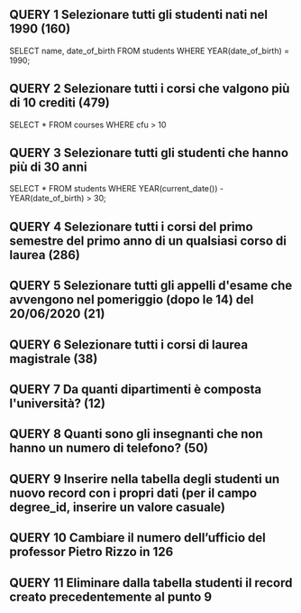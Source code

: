## QUERY 1 Selezionare tutti gli studenti nati nel 1990 (160)
SELECT name, date_of_birth
FROM students
WHERE YEAR(date_of_birth) = 1990;

## QUERY 2 Selezionare tutti i corsi che valgono più di 10 crediti (479)
SELECT *
FROM courses
WHERE cfu > 10

## QUERY 3 Selezionare tutti gli studenti che hanno più di 30 anni
SELECT *
FROM students
WHERE YEAR(current_date()) - YEAR(date_of_birth) > 30;

## QUERY 4 Selezionare tutti i corsi del primo semestre del primo anno di un qualsiasi corso di laurea (286)
## QUERY 5 Selezionare tutti gli appelli d'esame che avvengono nel pomeriggio (dopo le 14) del 20/06/2020 (21)
## QUERY 6 Selezionare tutti i corsi di laurea magistrale (38)
## QUERY 7 Da quanti dipartimenti è composta l'università? (12)
## QUERY 8 Quanti sono gli insegnanti che non hanno un numero di telefono? (50)
## QUERY 9 Inserire nella tabella degli studenti un nuovo record con i propri dati (per il campo degree_id, inserire un valore casuale)
## QUERY 10 Cambiare il numero dell’ufficio del professor Pietro Rizzo in 126
## QUERY 11 Eliminare dalla tabella studenti il record creato precedentemente al punto 9
